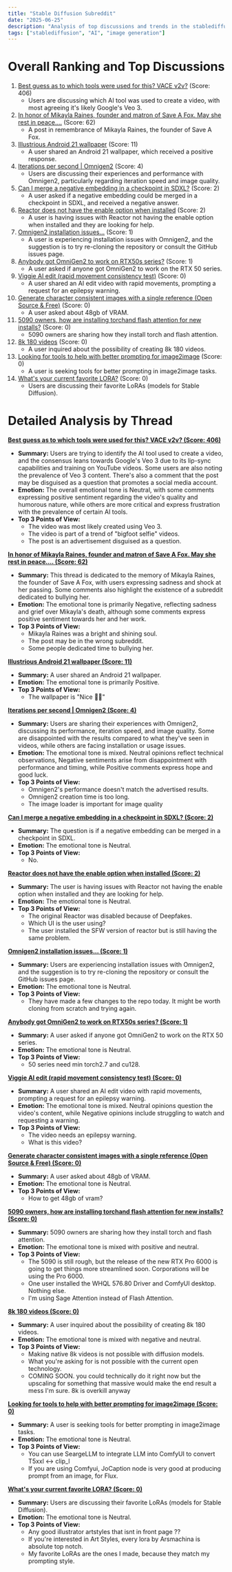 ```yaml
---
title: "Stable Diffusion Subreddit"
date: "2025-06-25"
description: "Analysis of top discussions and trends in the stablediffusion subreddit"
tags: ["stablediffusion", "AI", "image generation"]
---
```


# Overall Ranking and Top Discussions
1.  [Best guess as to which tools were used for this? VACE v2v?](https://v.redd.it/ewyls8ucf39f1) (Score: 406)
    *   Users are discussing which AI tool was used to create a video, with most agreeing it's likely Google's Veo 3.
2.  [In honor of Mikayla Raines, founder and matron of Save A Fox. May she rest in peace....](https://i.redd.it/7swb8ucnw39f1.png) (Score: 62)
    *   A post in remembrance of Mikayla Raines, the founder of Save A Fox.
3.  [Illustrious Android 21 wallpaper](https://i.redd.it/cbbrbksdl39f1.png) (Score: 11)
    *   A user shared an Android 21 wallpaper, which received a positive response.
4.  [Iterations per second | Omnigen2](https://www.reddit.com/r/StableDiffusion/comments/1lkaxgk/iterations_per_second_omnigen2/) (Score: 4)
    *   Users are discussing their experiences and performance with Omnigen2, particularly regarding iteration speed and image quality.
5.  [Can I merge a negative embedding in a checkpoint in SDXL?](https://www.reddit.com/r/StableDiffusion/comments/1lkckw0/can_i_merge_a_negative_embedding_in_a_checkpoint/) (Score: 2)
    *   A user asked if a negative embedding could be merged in a checkpoint in SDXL, and received a negative answer.
6.  [Reactor does not have the enable option when installed](https://www.reddit.com/r/StableDiffusion/comments/1lke8s7/reactor_does_not_have_the_enable_option_when/) (Score: 2)
    *   A user is having issues with Reactor not having the enable option when installed and they are looking for help.
7.  [Omnigen2 installation issues...](https://www.reddit.com/r/StableDiffusion/comments/1lkcktu/omnigen2_installation_issues/) (Score: 1)
    *   A user is experiencing installation issues with Omnigen2, and the suggestion is to try re-cloning the repository or consult the GitHub issues page.
8.  [Anybody got OmniGen2 to work on RTX50s series?](https://www.reddit.com/r/StableDiffusion/comments/1lkebrq/anybody_got_omnigen2_to_work_on_rtx50s_series/) (Score: 1)
    *   A user asked if anyone got OmniGen2 to work on the RTX 50 series.
9.  [Viggie AI edit (rapid movement consistency test)](https://v.redd.it/ki9igypz749f1) (Score: 0)
    *   A user shared an AI edit video with rapid movements, prompting a request for an epilepsy warning.
10. [Generate character consistent images with a single reference (Open Source & Free)](https://www.reddit.com/gallery/1lkezo2) (Score: 0)
    *   A user asked about 48gb of VRAM.
11. [5090 owners, how are installing torchand flash attention for new installs?](https://www.reddit.com/r/StableDiffusion/comments/1lka2g5/5090_owners_how_are_installing_torchand_flash/) (Score: 0)
    *   5090 owners are sharing how they install torch and flash attention.
12. [8k 180 videos](https://www.reddit.com/r/StableDiffusion/comments/1lkaulk/8k_180_videos/) (Score: 0)
    *   A user inquired about the possibility of creating 8k 180 videos.
13. [Looking for tools to help with better prompting for image2image](https://www.reddit.com/r/StableDiffusion/comments/1lkbdw4/looking_for_tools_to_help_with_better_prompting/) (Score: 0)
    *   A user is seeking tools for better prompting in image2image tasks.
14. [What's your current favorite LORA?](https://www.reddit.com/r/StableDiffusion/comments/1lkc17z/whats_your_current_favorite_lora/) (Score: 0)
    *   Users are discussing their favorite LoRAs (models for Stable Diffusion).

# Detailed Analysis by Thread
**[Best guess as to which tools were used for this? VACE v2v? (Score: 406)](https://v.redd.it/ewyls8ucf39f1)**
*  **Summary:**  Users are trying to identify the AI tool used to create a video, and the consensus leans towards Google's Veo 3 due to its lip-sync capabilities and training on YouTube videos. Some users are also noting the prevalence of Veo 3 content. There's also a comment that the post may be disguised as a question that promotes a social media account.
*  **Emotion:** The overall emotional tone is Neutral, with some comments expressing positive sentiment regarding the video's quality and humorous nature, while others are more critical and express frustration with the prevalence of certain AI tools.
*  **Top 3 Points of View:**
    *   The video was most likely created using Veo 3.
    *   The video is part of a trend of "bigfoot selfie" videos.
    *   The post is an advertisement disguised as a question.

**[In honor of Mikayla Raines, founder and matron of Save A Fox. May she rest in peace.... (Score: 62)](https://i.redd.it/7swb8ucnw39f1.png)**
*  **Summary:**  This thread is dedicated to the memory of Mikayla Raines, the founder of Save A Fox, with users expressing sadness and shock at her passing. Some comments also highlight the existence of a subreddit dedicated to bullying her.
*  **Emotion:** The emotional tone is primarily Negative, reflecting sadness and grief over Mikayla's death, although some comments express positive sentiment towards her and her work.
*  **Top 3 Points of View:**
    *   Mikayla Raines was a bright and shining soul.
    *   The post may be in the wrong subreddit.
    *   Some people dedicated time to bullying her.

**[Illustrious Android 21 wallpaper (Score: 11)](https://i.redd.it/cbbrbksdl39f1.png)**
*  **Summary:**  A user shared an Android 21 wallpaper.
*  **Emotion:** The emotional tone is primarily Positive.
*  **Top 3 Points of View:**
    *   The wallpaper is "Nice 👍🏻"

**[Iterations per second | Omnigen2 (Score: 4)](https://www.reddit.com/r/StableDiffusion/comments/1lkaxgk/iterations_per_second_omnigen2/)**
*  **Summary:**  Users are sharing their experiences with Omnigen2, discussing its performance, iteration speed, and image quality. Some are disappointed with the results compared to what they've seen in videos, while others are facing installation or usage issues.
*  **Emotion:** The emotional tone is mixed. Neutral opinions reflect technical observations, Negative sentiments arise from disappointment with performance and timing, while Positive comments express hope and good luck.
*  **Top 3 Points of View:**
    *   Omnigen2's performance doesn't match the advertised results.
    *   Omnigen2 creation time is too long.
    *   The image loader is important for image quality

**[Can I merge a negative embedding in a checkpoint in SDXL? (Score: 2)](https://www.reddit.com/r/StableDiffusion/comments/1lkckw0/can_i_merge_a_negative_embedding_in_a_checkpoint/)**
*  **Summary:**  The question is if a negative embedding can be merged in a checkpoint in SDXL.
*  **Emotion:** The emotional tone is Neutral.
*  **Top 3 Points of View:**
    *   No.

**[Reactor does not have the enable option when installed (Score: 2)](https://www.reddit.com/r/StableDiffusion/comments/1lke8s7/reactor_does_not_have_the_enable_option_when/)**
*  **Summary:**  The user is having issues with Reactor not having the enable option when installed and they are looking for help.
*  **Emotion:** The emotional tone is Neutral.
*  **Top 3 Points of View:**
    *   The original Reactor was disabled because of Deepfakes.
    *   Which UI is the user using?
    *   The user installed the SFW version of reactor but is still having the same problem.

**[Omnigen2 installation issues... (Score: 1)](https://www.reddit.com/r/StableDiffusion/comments/1lkcktu/omnigen2_installation_issues/)**
*  **Summary:**  Users are experiencing installation issues with Omnigen2, and the suggestion is to try re-cloning the repository or consult the GitHub issues page.
*  **Emotion:** The emotional tone is Neutral.
*  **Top 3 Points of View:**
    *   They have made a few changes to the repo today. It might be worth cloning from scratch and trying again.

**[Anybody got OmniGen2 to work on RTX50s series? (Score: 1)](https://www.reddit.com/r/StableDiffusion/comments/1lkebrq/anybody_got_omnigen2_to_work_on_rtx50s_series/)**
*  **Summary:**  A user asked if anyone got OmniGen2 to work on the RTX 50 series.
*  **Emotion:** The emotional tone is Neutral.
*  **Top 3 Points of View:**
    *   50 series need min torch2.7 and cu128.

**[Viggie AI edit (rapid movement consistency test) (Score: 0)](https://v.redd.it/ki9igypz749f1)**
*  **Summary:**  A user shared an AI edit video with rapid movements, prompting a request for an epilepsy warning.
*  **Emotion:** The emotional tone is mixed. Neutral opinions question the video's content, while Negative opinions include struggling to watch and requesting a warning.
*  **Top 3 Points of View:**
    *   The video needs an epilepsy warning.
    *   What is this video?

**[Generate character consistent images with a single reference (Open Source & Free) (Score: 0)](https://www.reddit.com/gallery/1lkezo2)**
*  **Summary:**  A user asked about 48gb of VRAM.
*  **Emotion:** The emotional tone is Neutral.
*  **Top 3 Points of View:**
    *   How to get 48gb of vram?

**[5090 owners, how are installing torchand flash attention for new installs? (Score: 0)](https://www.reddit.com/r/StableDiffusion/comments/1lka2g5/5090_owners_how_are_installing_torchand_flash/)**
*  **Summary:**  5090 owners are sharing how they install torch and flash attention.
*  **Emotion:** The emotional tone is mixed with positive and neutral.
*  **Top 3 Points of View:**
    *   The 5090 is still rough, but the release of the new RTX Pro 6000 is going to get things more streamlined soon. Corporations will be using the Pro 6000.
    *   One user installed the WHQL 576.80 Driver and ComfyUI desktop. Nothing else.
    *   I'm using Sage Attention instead of Flash Attention.

**[8k 180 videos (Score: 0)](https://www.reddit.com/r/StableDiffusion/comments/1lkaulk/8k_180_videos/)**
*  **Summary:**  A user inquired about the possibility of creating 8k 180 videos.
*  **Emotion:** The emotional tone is mixed with negative and neutral.
*  **Top 3 Points of View:**
    *   Making native 8k videos is not possible with diffusion models.
    *   What you're asking for is not possible with the current open technology.
    *   COMING SOON. you could technically do it right now but the upscaling for something that massive would make the end result a mess I'm sure. 8k is overkill anyway

**[Looking for tools to help with better prompting for image2image (Score: 0)](https://www.reddit.com/r/StableDiffusion/comments/1lkbdw4/looking_for_tools_to_help_with_better_prompting/)**
*  **Summary:**  A user is seeking tools for better prompting in image2image tasks.
*  **Emotion:** The emotional tone is Neutral.
*  **Top 3 Points of View:**
    *   You can use SeargeLLM to integrate LLM into ComfyUI to convert T5xxl <-> clip\_l
    *   If you are using Comfyui, JoCaption node is very good at producing prompt from an image, for Flux.

**[What's your current favorite LORA? (Score: 0)](https://www.reddit.com/r/StableDiffusion/comments/1lkc17z/whats_your_current_favorite_lora/)**
*  **Summary:**  Users are discussing their favorite LoRAs (models for Stable Diffusion).
*  **Emotion:** The emotional tone is Neutral.
*  **Top 3 Points of View:**
    *   Any good illustrator artstyles that isnt in front page ??
    *   If you're interested in Art Styles, every lora by Arsmachina is absolute top notch.
    *   My favorite LoRAs are the ones I made, because they match my prompting style.
